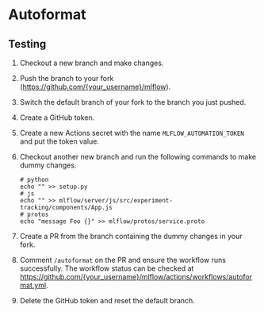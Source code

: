 # Autoformat

## Testing

1. Checkout a new branch and make changes.
1. Push the branch to your fork (https://github.com/{your_username}/mlflow).
1. Switch the default branch of your fork to the branch you just pushed.
1. Create a GitHub token.
1. Create a new Actions secret with the name `MLFLOW_AUTOMATION_TOKEN` and put the token value.
1. Checkout another new branch and run the following commands to make dummy changes.

   ```shell
   # python
   echo "" >> setup.py
   # js
   echo "" >> mlflow/server/js/src/experiment-tracking/components/App.js
   # protos
   echo "message Foo {}" >> mlflow/protos/service.proto
   ```

1. Create a PR from the branch containing the dummy changes in your fork.
1. Comment `/autoformat` on the PR and ensure the workflow runs successfully.
   The workflow status can be checked at https://github.com/{your_username}/mlflow/actions/workflows/autoformat.yml.
1. Delete the GitHub token and reset the default branch.
